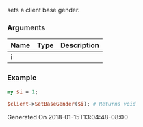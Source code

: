 sets a client base gender.
### Arguments
**Name**|**Type**|**Description**
:---|:---|:---
i||

### Example

```perl
my $i = 1;

$client->SetBaseGender($i); # Returns void
```


Generated On 2018-01-15T13:04:48-08:00